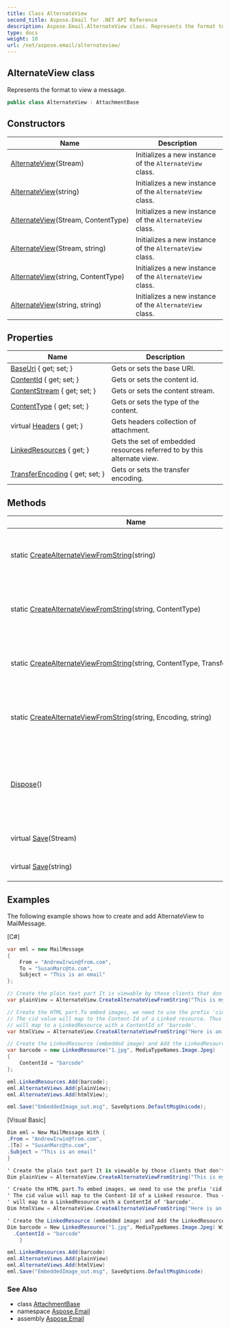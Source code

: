 ```yaml
---
title: Class AlternateView
second_title: Aspose.Email for .NET API Reference
description: Aspose.Email.AlternateView class. Represents the format to view a message
type: docs
weight: 10
url: /net/aspose.email/alternateview/
---
```

## AlternateView class

Represents the format to view a message.

```csharp
public class AlternateView : AttachmentBase
```

## Constructors

| Name | Description |
| --- | --- |
| [AlternateView](alternateview/#constructor)(Stream) | Initializes a new instance of the `AlternateView` class. |
| [AlternateView](alternateview/#constructor_3)(string) | Initializes a new instance of the `AlternateView` class. |
| [AlternateView](alternateview/#constructor_1)(Stream, ContentType) | Initializes a new instance of the `AlternateView` class. |
| [AlternateView](alternateview/#constructor_2)(Stream, string) | Initializes a new instance of the `AlternateView` class. |
| [AlternateView](alternateview/#constructor_4)(string, ContentType) | Initializes a new instance of the `AlternateView` class. |
| [AlternateView](alternateview/#constructor_5)(string, string) | Initializes a new instance of the `AlternateView` class. |

## Properties

| Name | Description |
| --- | --- |
| [BaseUri](../../aspose.email/alternateview/baseuri/) { get; set; } | Gets or sets the base URI. |
| [ContentId](../../aspose.email/attachmentbase/contentid/) { get; set; } | Gets or sets the content id. |
| [ContentStream](../../aspose.email/attachmentbase/contentstream/) { get; set; } | Gets or sets the content stream. |
| [ContentType](../../aspose.email/attachmentbase/contenttype/) { get; set; } | Gets or sets the type of the content. |
| virtual [Headers](../../aspose.email/attachmentbase/headers/) { get; } | Gets headers collection of attachment. |
| [LinkedResources](../../aspose.email/alternateview/linkedresources/) { get; } | Gets the set of embedded resources referred to by this alternate view. |
| [TransferEncoding](../../aspose.email/attachmentbase/transferencoding/) { get; set; } | Gets or sets the transfer encoding. |

## Methods

| Name | Description |
| --- | --- |
| static [CreateAlternateViewFromString](../../aspose.email/alternateview/createalternateviewfromstring/#createalternateviewfromstring)(string) | Creates a AlternateView of using the content specified in a string. |
| static [CreateAlternateViewFromString](../../aspose.email/alternateview/createalternateviewfromstring/#createalternateviewfromstring_1)(string, ContentType) | Creates a AlternateView of using the content specified in a string. |
| static [CreateAlternateViewFromString](../../aspose.email/alternateview/createalternateviewfromstring/#createalternateviewfromstring_2)(string, ContentType, TransferEncoding) | Creates a AlternateView of using the content specified in a string. |
| static [CreateAlternateViewFromString](../../aspose.email/alternateview/createalternateviewfromstring/#createalternateviewfromstring_3)(string, Encoding, string) | Creates a AlternateView of using the content specified in a string. |
| [Dispose](../../aspose.email/attachmentbase/dispose/)() | Performs application-defined tasks associated with freeing, releasing, or resetting unmanaged resources. |
| virtual [Save](../../aspose.email/attachmentbase/save/)(Stream) | Saves the specified stream. |
| virtual [Save](../../aspose.email/attachmentbase/save/)(string) | Saves the specified file name. |

## Examples

The following example shows how to create and add AlternateView to MailMessage.

[C#]

```csharp
var eml = new MailMessage
{
	From = "AndrewIrwin@from.com",
	To = "SusanMarc@to.com",
	Subject = "This is an email"
};

// Create the plain text part It is viewable by those clients that don't support HTML
var plainView = AlternateView.CreateAlternateViewFromString("This is my plain text content", null, "text/plain");

// Create the HTML part.To embed images, we need to use the prefix 'cid' in the img src value.
// The cid value will map to the Content-Id of a Linked resource. Thus <img src='cid:barcode'>
// will map to a LinkedResource with a ContentId of 'barcode'.
var htmlView = AlternateView.CreateAlternateViewFromString("Here is an embedded image. <img src=cid:barcode>", null, "text/html");

// Create the LinkedResource (embedded image) and Add the LinkedResource to the appropriate view
var barcode = new LinkedResource("1.jpg", MediaTypeNames.Image.Jpeg)
{
	ContentId = "barcode"
};

eml.LinkedResources.Add(barcode);
eml.AlternateViews.Add(plainView);
eml.AlternateViews.Add(htmlView);

eml.Save("EmbeddedImage_out.msg", SaveOptions.DefaultMsgUnicode);
```

[Visual Basic]

```csharp
Dim eml = New MailMessage With {
.From = "AndrewIrwin@from.com",
.[To] = "SusanMarc@to.com",
.Subject = "This is an email"
}

' Create the plain text part It is viewable by those clients that don't support HTML
Dim plainView = AlternateView.CreateAlternateViewFromString("This is my plain text content", Nothing, "text/plain")

' Create the HTML part.To embed images, we need to use the prefix 'cid' in the img src value.
' The cid value will map to the Content-Id of a Linked resource. Thus <img src='cid:barcode'>
' will map to a LinkedResource with a ContentId of 'barcode'.
Dim htmlView = AlternateView.CreateAlternateViewFromString("Here is an embedded image.<img src=cid:barcode>", Nothing, "text/html")

' Create the LinkedResource (embedded image) and Add the LinkedResource to the appropriate view
Dim barcode = New LinkedResource("1.jpg", MediaTypeNames.Image.Jpeg) With {
  .ContentId = "barcode"
	}

eml.LinkedResources.Add(barcode)
eml.AlternateViews.Add(plainView)
eml.AlternateViews.Add(htmlView)
eml.Save("EmbeddedImage_out.msg", SaveOptions.DefaultMsgUnicode)
```

### See Also

* class [AttachmentBase](../attachmentbase/)
* namespace [Aspose.Email](../../aspose.email/)
* assembly [Aspose.Email](../../)


